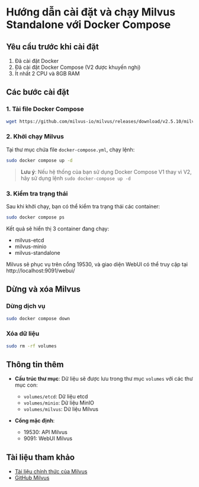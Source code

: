 # Hướng dẫn cài đặt và chạy Milvus Standalone với Docker Compose

## Yêu cầu trước khi cài đặt

1. Đã cài đặt Docker
2. Đã cài đặt Docker Compose (V2 được khuyến nghị)
3. Ít nhất 2 CPU và 8GB RAM

## Các bước cài đặt

### 1. Tải file Docker Compose

```bash
wget https://github.com/milvus-io/milvus/releases/download/v2.5.10/milvus-standalone-docker-compose.yml -O docker-compose.yml
```

### 2. Khởi chạy Milvus

Tại thư mục chứa file `docker-compose.yml`, chạy lệnh:

```bash
sudo docker compose up -d
```

> **Lưu ý**: Nếu hệ thống của bạn sử dụng Docker Compose V1 thay vì V2, hãy sử dụng lệnh `sudo docker-compose up -d`

### 3. Kiểm tra trạng thái

Sau khi khởi chạy, bạn có thể kiểm tra trạng thái các container:

```bash
sudo docker compose ps
```

Kết quả sẽ hiển thị 3 container đang chạy:
- milvus-etcd
- milvus-minio
- milvus-standalone

Milvus sẽ phục vụ trên cổng 19530, và giao diện WebUI có thể truy cập tại http://localhost:9091/webui/

## Dừng và xóa Milvus

### Dừng dịch vụ

```bash
sudo docker compose down
```

### Xóa dữ liệu

```bash
sudo rm -rf volumes
```

## Thông tin thêm

- **Cấu trúc thư mục**: Dữ liệu sẽ được lưu trong thư mục `volumes` với các thư mục con:
  - `volumes/etcd`: Dữ liệu etcd
  - `volumes/minio`: Dữ liệu MinIO
  - `volumes/milvus`: Dữ liệu Milvus

- **Cổng mặc định**:
  - 19530: API Milvus
  - 9091: WebUI Milvus

## Tài liệu tham khảo

- [Tài liệu chính thức của Milvus](https://milvus.io/docs)
- [GitHub Milvus](https://github.com/milvus-io/milvus)

